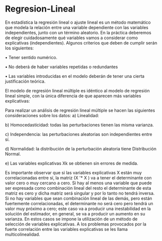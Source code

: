 # Regresion-Lineal

En estadística la regresión lineal o ajuste lineal es un método matemático que modela la relación entre una variable dependiente con las variables independientes, junto con un término aleatorio.
En la práctica deberemos de elegir cuidadosamente qué variables vamos a considerar como explicativas (independientes).
Algunos criterios que deben de cumplir serán los siguientes:

•	Tener sentido numérico.

•	No deberá de haber variables repetidas o redundantes

•	 Las variables introducidas en el modelo deberán de tener una cierta justificación teórica.



El modelo de regresión lineal múltiple es idéntico al modelo de regresión lineal simple, con la única diferencia de que aparecen más variables explicativas:


Para realizar un análisis de regresión lineal múltiple se hacen las siguientes consideraciones sobre los datos:
a) Linealidad: 

b) Homocedasticidad: todas las perturbaciones tienen las misma varianza.

c) Independencia: las perturbaciones aleatorias son independientes entre sí.

d) Normalidad: la distribución de la perturbación aleatoria tiene Distribución Normal.

e) Las variables explicativas Xk se obtienen sin errores de medida.

Es importante observar que si las variables explicativas X están muy correlacionadas entre sí, la matriz (X '* X ) va a tener el determinante con valor cero o muy cercano a cero. Si hay al menos una variable que puede ser expresada como combinación lineal del resto  el determinante de esta matriz es cero y dicha matriz será singular y por lo tanto no tendrá inversa. Si no hay variables que sean combinación lineal de las demás, pero están fuertemente correlacionadas, el determinante no será cero pero tendrá un valor muy próximo a cero; este caso va a producir una inestabilidad en la solución del estimador, en general, se va a producir un aumento en su varianza.
En estos casos se impone la utilización de un método de selección de variables explicativas. A los problemas provocados por la fuerte correlación entre las variables explicativas se les llama multicolinealidad.

